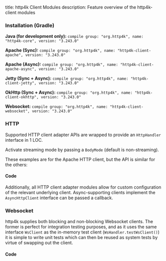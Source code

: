 title: http4k Client Modules
description: Feature overview of the http4k-client modules

### Installation (Gradle)
**Java (for development only):** ```compile group: "org.http4k", name: "http4k-core", version: "3.243.0"```

**Apache (Sync):** ```compile group: "org.http4k", name: "http4k-client-apache", version: "3.243.0"```

**Apache (Async):** ```compile group: "org.http4k", name: "http4k-client-apache-async", version: "3.243.0"```

**Jetty (Sync + Async):** ```compile group: "org.http4k", name: "http4k-client-jetty", version: "3.243.0"```

**OkHttp (Sync + Async):** ```compile group: "org.http4k", name: "http4k-client-okhttp", version: "3.243.0"```

**Websocket:** ```compile group: "org.http4k", name: "http4k-client-websocket", version: "3.243.0"```

### HTTP
Supported HTTP client adapter APIs are wrapped to provide an `HttpHandler` interface in 1 LOC.

Activate streaming mode by passing a `BodyMode` (default is non-streaming).

These examples are for the Apache HTTP client, but the API is similar for the others:

#### Code [<img class="octocat"/>](https://github.com/http4k/http4k/blob/master/src/docs/guide/modules/clients/example_http.kt)
<script src="https://gist-it.appspot.com/https://github.com/http4k/http4k/blob/master/src/docs/guide/modules/clients/example_http.kt"></script>

Additionally, all HTTP client adapter modules allow for custom configuration of the relevant underlying client. Async-supporting clients implement the `AsyncHttpClient` interface can be passed a callback.

### Websocket
http4k supplies both blocking and non-blocking Websocket clients. The former is perfect for integration testing purposes, and as it uses the same interface `WsClient` as the in-memory test client (`WsHandler.testWsClient()`) it is simple to write unit tests which can then be reused as system tests by virtue of swapping out the client.

#### Code [<img class="octocat"/>](https://github.com/http4k/http4k/blob/master/src/docs/guide/modules/clients/example_websocket.kt)
<script src="https://gist-it.appspot.com/https://github.com/http4k/http4k/blob/master/src/docs/guide/modules/clients/example_websocket.kt"></script>
